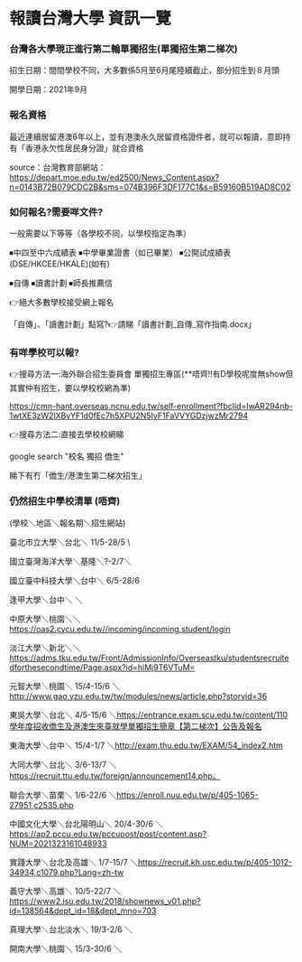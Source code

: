 # 報讀台灣大學 資訊一覽

### 台灣各大學現正進行第二輪單獨招生(單獨招生第二梯次)

招生日期：間間學校不同，大多數係5月至6月尾陸續截止，部分招生到８月頭

開學日期：2021年9月

### 報名資格

最近連續居留港澳6年以上，並有港澳永久居留資格證件者，就可以報讀，意即持有「香港永欠性居民身分證」就合資格

source：台灣教育部網站：https://depart.moe.edu.tw/ed2500/News_Content.aspx?n=0143B72B079CDC2B&sms=074B396F3DF177C1&s=B59160B519AD8C02


### 如何報名?需要咩文件?

一般需要以下等等（各學校不同，以學校指定為準）

⏹中四至中六成績表   ⏹中學畢業證書（如已畢業）   ⏹公開試成績表(DSE/HKCEE/HKALE)(如有)

⏹自傳   ⏹讀書計劃   ⏹師長推薦信

👉絕大多數學校接受網上報名

「自傳」、「讀書計劃」點寫?👉請睇「讀書計劃_自傳_寫作指南.docx」


### 有咩學校可以報?

👉搜尋方法一:海外聯合招生委員會 單獨招生專區(**唔齊!!有D學校呢度無show但其實仲有招生，要以學校校網為準)

https://cmn-hant.overseas.ncnu.edu.tw/self-enrollment?fbclid=IwAR294nb-1wtXE3zW2lXBvYF1d0fEc7h5XPU2N5IyF1FaVVYGDzjwzMr2794

👉搜尋方法二:直接去學校校網睇

google search "校名 獨招 僑生"

睇下有冇「僑生/港澳生第二梯次招生」

### 仍然招生中學校清單 (唔齊)

(學校＼地區＼報名期＼招生網站)

臺北市立大學＼台北＼ 11/5-28/5 \

國立臺灣海洋大學＼基隆＼?-2/7＼

國立臺中科技大學＼台中＼ 6/5-28/6

逢甲大學＼台中＼ ＼

中原大學＼桃園＼＼https://oas2.cycu.edu.tw//incoming/incoming.student/login

淡江大學＼新北＼＼https://adms.tku.edu.tw/Front/AdmissionInfo/Overseastku/studentsrecruitedforthesecondtime/Page.aspx?id=hiMj9T6VTuM=

元智大學＼桃園＼ 15/4-15/6 ＼http://www.gao.yzu.edu.tw/tw/modules/news/article.php?storyid=36

東吳大學＼台北＼ 4/5-15/6 ＼https://entrance.exam.scu.edu.tw/content/110學年度招收僑生及港澳生來臺就學單獨招生簡章【第二梯次】公告及報名

東海大學＼台中＼ 15/4-1/7 ＼http://exam.thu.edu.tw/EXAM/54_index2.htm

大同大學＼台北＼ 3/6-13/7 ＼https://recruit.ttu.edu.tw/foreign/announcement14.php。

聯合大學＼苗栗＼ 1/6-22/6 ＼https://enroll.nuu.edu.tw/p/405-1065-27951,c2535.php 

中國文化大學＼台北陽明山＼ 20/4-30/6 ＼https://ap2.pccu.edu.tw/pccupost/post/content.asp?NUM=2021323161048933

實踐大學＼台北及高雄＼ 1/7-15/7 ＼https://recruit.kh.usc.edu.tw/p/405-1012-34934,c1079.php?Lang=zh-tw

義守大學＼高雄＼ 10/5-22/7 ＼https://www2.isu.edu.tw/2018/shownews_v01.php?id=138564&dept_id=18&dept_mno=703

真理大學＼台北淡水＼ 19/3-2/6 ＼

開南大學＼桃園＼ 15/3-30/6 ＼

